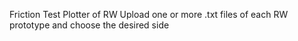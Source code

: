 Friction Test Plotter of RW 
Upload one or more .txt files of each RW prototype and choose the desired side
